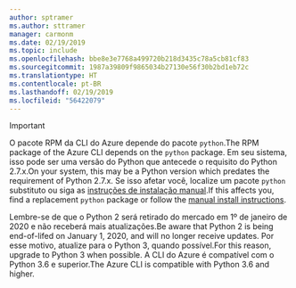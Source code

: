 ```yaml
---
author: sptramer
ms.author: sttramer
manager: carmonm
ms.date: 02/19/2019
ms.topic: include
ms.openlocfilehash: bbe8e3e7768a499720b218d3435c78a5cb81cf83
ms.sourcegitcommit: 1987a39809f9865034b27130e56f30b2bd1eb72c
ms.translationtype: HT
ms.contentlocale: pt-BR
ms.lasthandoff: 02/19/2019
ms.locfileid: "56422079"
---
```

> [!IMPORTANT]
>
> <span data-ttu-id="b5f93-101">O pacote RPM da CLI do Azure depende do pacote `python`.</span><span class="sxs-lookup"><span data-stu-id="b5f93-101">The RPM package of the Azure CLI depends on the `python` package.</span></span> <span data-ttu-id="b5f93-102">Em seu sistema, isso pode ser uma versão do Python que antecede o requisito do Python 2.7.x.</span><span class="sxs-lookup"><span data-stu-id="b5f93-102">On your system, this may be a Python version which predates the requirement of Python 2.7.x.</span></span> <span data-ttu-id="b5f93-103">Se isso afetar você, localize um pacote `python` substituto ou siga as [instruções de instalação manual](../install-azure-cli-linux.md).</span><span class="sxs-lookup"><span data-stu-id="b5f93-103">If this affects you, find a replacement `python` package or follow the [manual install instructions](../install-azure-cli-linux.md).</span></span>
>
> <span data-ttu-id="b5f93-104">Lembre-se de que o Python 2 será retirado do mercado em 1º de janeiro de 2020 e não receberá mais atualizações.</span><span class="sxs-lookup"><span data-stu-id="b5f93-104">Be aware that Python 2 is being end-of-lifed on January 1, 2020, and will no longer receive updates.</span></span> <span data-ttu-id="b5f93-105">Por esse motivo, atualize para o Python 3, quando possível.</span><span class="sxs-lookup"><span data-stu-id="b5f93-105">For this reason, upgrade to Python 3 when possible.</span></span> <span data-ttu-id="b5f93-106">A CLI do Azure é compatível com o Python 3.6 e superior.</span><span class="sxs-lookup"><span data-stu-id="b5f93-106">The Azure CLI is compatible with Python 3.6 and higher.</span></span>
